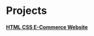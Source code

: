 # Projects

#### [HTML CSS E-Commerce Website](https://quackkdev.github.io/30DC/CSS/E-Commerce-website/)
